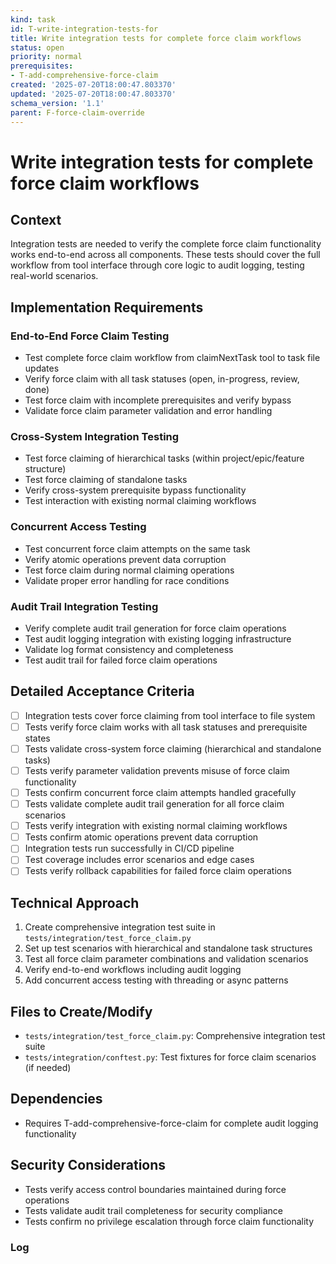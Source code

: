 ```yaml
---
kind: task
id: T-write-integration-tests-for
title: Write integration tests for complete force claim workflows
status: open
priority: normal
prerequisites:
- T-add-comprehensive-force-claim
created: '2025-07-20T18:00:47.803370'
updated: '2025-07-20T18:00:47.803370'
schema_version: '1.1'
parent: F-force-claim-override
---
```

# Write integration tests for complete force claim workflows

## Context
Integration tests are needed to verify the complete force claim functionality works end-to-end across all components. These tests should cover the full workflow from tool interface through core logic to audit logging, testing real-world scenarios.

## Implementation Requirements

### End-to-End Force Claim Testing
- Test complete force claim workflow from claimNextTask tool to task file updates
- Verify force claim with all task statuses (open, in-progress, review, done)
- Test force claim with incomplete prerequisites and verify bypass
- Validate force claim parameter validation and error handling

### Cross-System Integration Testing
- Test force claiming of hierarchical tasks (within project/epic/feature structure)
- Test force claiming of standalone tasks
- Verify cross-system prerequisite bypass functionality
- Test interaction with existing normal claiming workflows

### Concurrent Access Testing
- Test concurrent force claim attempts on the same task
- Verify atomic operations prevent data corruption
- Test force claim during normal claiming operations
- Validate proper error handling for race conditions

### Audit Trail Integration Testing
- Verify complete audit trail generation for force claim operations
- Test audit logging integration with existing logging infrastructure
- Validate log format consistency and completeness
- Test audit trail for failed force claim operations

## Detailed Acceptance Criteria
- [ ] Integration tests cover force claiming from tool interface to file system
- [ ] Tests verify force claim works with all task statuses and prerequisite states
- [ ] Tests validate cross-system force claiming (hierarchical and standalone tasks)
- [ ] Tests verify parameter validation prevents misuse of force claim functionality
- [ ] Tests confirm concurrent force claim attempts handled gracefully
- [ ] Tests validate complete audit trail generation for all force claim scenarios
- [ ] Tests verify integration with existing normal claiming workflows
- [ ] Tests confirm atomic operations prevent data corruption
- [ ] Integration tests run successfully in CI/CD pipeline
- [ ] Test coverage includes error scenarios and edge cases
- [ ] Tests verify rollback capabilities for failed force claim operations

## Technical Approach
1. Create comprehensive integration test suite in `tests/integration/test_force_claim.py`
2. Set up test scenarios with hierarchical and standalone task structures
3. Test all force claim parameter combinations and validation scenarios
4. Verify end-to-end workflows including audit logging
5. Add concurrent access testing with threading or async patterns

## Files to Create/Modify
- `tests/integration/test_force_claim.py`: Comprehensive integration test suite
- `tests/integration/conftest.py`: Test fixtures for force claim scenarios (if needed)

## Dependencies
- Requires T-add-comprehensive-force-claim for complete audit logging functionality

## Security Considerations
- Tests verify access control boundaries maintained during force operations
- Tests validate audit trail completeness for security compliance
- Tests confirm no privilege escalation through force claim functionality

### Log

